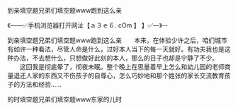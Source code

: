 到亲填空题兄弟们填空题www跑到这么亲

《——✅手机浏览器打开网沚【ａ３ｅ６. cOm 】 】✅—》--

到亲填空题兄弟们填空题www跑到这么亲　　本来，在体验少许之后，咱们城市有如许一种看法，尽管人命是什么，过好本人当下的每一天就好。有功夫我也是这种办法，不去想什么，只想做好此刻的本人，那么的日子也却是宁静了不少。
　　这回我是彻底晕了，彻夜未眠。整个晚上在思量着早上怎么和幼儿园的老师商量退还人家的东西又不伤孩子的自尊心，怎么巧妙地和那个姓张的家长交流教育孩子的方法和经验……





的时填空题兄弟们填空题www东家的儿时
